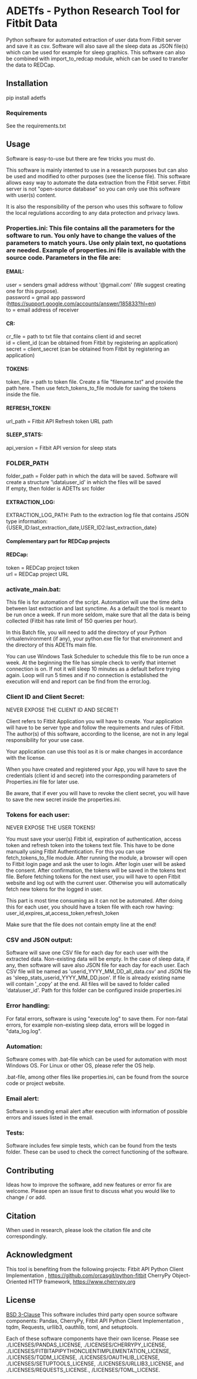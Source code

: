 # ADETfs - Python Research Tool for Fitbit Data

Python software for automated extraction of user data from Fitbit server and save it as csv. Software will also save all the sleep data as JSON file(s) which can be used for example for sleep graphics. This software can also be combined with import_to_redcap module, which can be used to transfer the data to REDCap.

## Installation

pip install adetfs

### Requirements

See the requirements.txt

## Usage

Software is easy-to-use but there are few tricks you must do.

This software is mainly intented to use in a research purposes but can also be used and modified to other purposes (see the license file). This software allows easy way to automate the data extraction from the Fitbit server. Fitbit server is not "open-source database" so you can only use this software with user(s) content.

It is also the responsibility of the person who uses this software to follow the local regulations according to any data protection and privacy laws.

### Properties.ini: This file contains all the parameters for the software to run. You only have to change the values of the parameters to match yours. Use only plain text, no quotations are needed. Example of properties.ini file is available with the source code. Parameters in the file are:

#### EMAIL:

user = senders gmail address without '@gmail.com' (We suggest creating one for this purpose).  
password = gmail app password (https://support.google.com/accounts/answer/185833?hl=en)  
to = email address of receiver

#### CR:

cr_file = path to txt file that contains client id and secret  
id = client_id (can be obtained from Fitbit by registering an application)  
secret = client_secret (can be obtained from Fitbit by registering an application)

#### TOKENS:

token_file = path to token file. Create a file "filename.txt" and provide the path here.  Then use fetch_tokens_to_file module for saving the tokens inside the file.

#### REFRESH_TOKEN:

url_path = Fitbit API Refresh token URL path

#### SLEEP_STATS:

api_version = Fitbit API version for sleep stats

### FOLDER_PATH

folder_path = Folder path in which the data will be saved.  Software will create a structure '\data\user_id\' in which the files will be saved  
If empty, then folder is ADETfs src folder

#### EXTRACTION_LOG:

EXTRACTION_LOG_PATH: Path to the extraction log file that contains JSON type information:  {USER_ID:last_extraction_date,USER_ID2:last_extraction_date}

#### Complementary part for REDCap projects

#### REDCap:

token = REDCap project token  
url = REDCap project URL

### activate_main.bat:

This file is for automation of the script. Automation will use the time delta between last extraction and last synctime. As a default the tool is meant to be run once a week. If run more seldom, make sure that all the data is being collected (Fitbit has rate limit of 150 queries per hour).

In this Batch file, you will need to add the directory of your Python virtualenvironment (if any), your python.exe file for that environment and the directory of this ADETfs main file.

You can use Windows Task Scheduler to schedule this file to be run once a week. At the beginning the file has simple check to verify that internet connection is on. If not it will sleep 10 minutes as a default before trying again. Loop will run 5 times and if no connection is established the execution will end and report can be find from the error.log.

### Client ID and Client Secret:

NEVER EXPOSE THE CLIENT ID AND SECRET!

Client refers to Fitbit Application you will have to create. Your application will have to be server type and follow the requirements and rules of Fitbit. The author(s) of this software, according to the license, are not in any legal responsibility for your use case.

Your application can use this tool as it is or make changes in accordance with the license.

When you have created and registered your App, you will have to save the credentials (client id and secret) into the corresponding parameters of Properties.ini file for later use.

Be aware, that if ever you will have to revoke the client secret, you will have to save the new secret inside the properties.ini.

### Tokens for each user:

NEVER EXPOSE THE USER TOKENS!

You must save your user(s) Fitbit id, expiration of authentication, access token and refresh token into the tokens text file. This have to be done manually using Fitbit Authentication. For this you can use fetch_tokens_to_file module. After running the module, a browser will open to Fitbit login page and ask the user to login. After login user will be asked the consent. After confirmation, the tokens will be saved in the tokens text file. Before fetching tokens for the next user, you will have to open Fitbit website and log out with the current user. Otherwise you will automatically fetch new tokens for the logged in user.

This part is most time consuming as it can not be automated. After doing this for each user, you should have a token file with each row having:
user_id,expires_at,access_token,refresh_token

Make sure that the file does not contain empty line at the end!

### CSV and JSON output:

Software will save one CSV file for each day for each user with the extracted data. Non-existing data will be empty. In the case of sleep data, if any, then software will save also JSON file for each day for each user. Each CSV file will be named as 'userid_YYYY_MM_DD_all_data.csv' and JSON file as 'sleep_stats_userid_YYYY_MM_DD.json'. If file is already existing name will contain '_copy' at the end. All files will be saved to folder called 'data\user_id'. Path for this folder can be configured inside properties.ini

### Error handling:

For fatal errors, software is using "execute.log" to save them. For non-fatal errors, for example non-existing sleep data, errors will be logged in "data_log.log".

### Automation:

Software comes with .bat-file which can be used for automation with most Windows OS. For Linux or other OS, please refer the OS help.

.bat-file, among other files like properties.ini, can be found from the source code or project website.

### Email alert:

Software is sending email alert after execution with information of possible errors and issues listed in the email.

### Tests:

Software includes few simple tests, which can be found from the tests folder. These can be used to check the correct functioning of the software.

## Contributing
Ideas how to improve the software, add new features or error fix are welcome.
Please open an issue first to discuss what you would like to change / or add.

## Citation
When used in research, please look the citation file and cite correspondingly.

## Acknowledgment
This tool is benefiting from the following projects:
Fitbit API Python Client Implementation , https://github.com/orcasgit/python-fitbit
CherryPy Object-Oriented HTTP framework, https://www.cherrypy.org

## License
[BSD 3-Clause](https://choosealicense.com/licenses/bsd-3-clause/)
This software includes third party open source software components: Pandas, CherryPy, Fitbit API Python Client Implementation , tqdm, Requests, urllib3, oauthlib, toml, and setuptools.

Each of these software components have their own license. Please see ./LICENSES/PANDAS_LICENSE, ./LICENSES/CHERRYPY_LICENSE, ./LICENSES/FITBITAPIPYTHONCLIENTIMPLEMENTATION_LICENSE, 
./LICENSES/TQDM_LICENSE, ./LICENSES/OAUTHLIB_LICENSE, ./LICENSES/SETUPTOOLS_LICENSE,
./LICENSES/URLLIB3_LICENSE, and ./LICENSES/REQUESTS_LICENSE., /LICENSES/TOML_LICENSE.